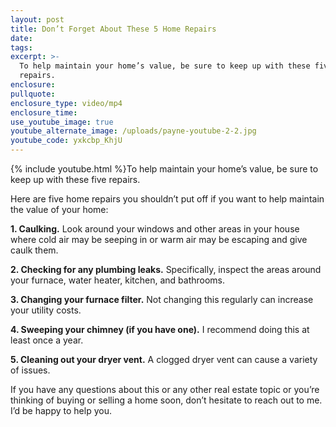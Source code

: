 ```yaml
---
layout: post
title: Don’t Forget About These 5 Home Repairs
date:
tags:
excerpt: >-
  To help maintain your home’s value, be sure to keep up with these five
  repairs.
enclosure:
pullquote:
enclosure_type: video/mp4
enclosure_time:
use_youtube_image: true
youtube_alternate_image: /uploads/payne-youtube-2-2.jpg
youtube_code: yxkcbp_KhjU
---
```


{% include youtube.html %}To help maintain your home’s value, be sure to keep up with these five repairs.

Here are five home repairs you shouldn’t put off if you want to help maintain the value of your home:

**1\. Caulking.** Look around your windows and other areas in your house where cold air may be seeping in or warm air may be escaping and give caulk them.&nbsp;

**2\. Checking for any plumbing leaks.** Specifically, inspect the areas around your furnace, water heater, kitchen, and bathrooms.&nbsp;

**3\. Changing your furnace filter.** Not changing this regularly can increase your utility costs.

**4\. Sweeping your chimney (if you have one).** I recommend doing this at least once a year.&nbsp;

**5\. Cleaning out your dryer vent.** A clogged dryer vent can cause a variety of issues.&nbsp;

If you have any questions about this or any other real estate topic or you’re thinking of buying or selling a home soon, don’t hesitate to reach out to me. I’d be happy to help you.&nbsp;